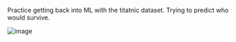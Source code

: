 Practice getting back into ML with the titatnic dataset. Trying to predict who would survive.

![image](https://github.com/user-attachments/assets/f87f92ed-9c17-407d-9c00-50bfac142818)
